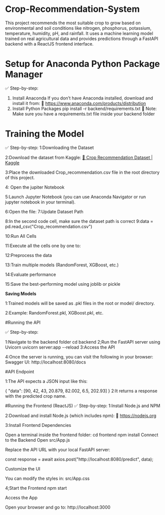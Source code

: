 # Crop-Recommendation-System
 This project recommends the most suitable crop to grow based on environmental and soil conditions like nitrogen, phosphorus, potassium, temperature, humidity, pH, and rainfall. It uses a machine learning model trained on real agricultural data and provides predictions through a FastAPI backend with a ReactJS frontend interface.

# Setup for Anaconda Python Package Manager

✅ Step-by-step:
1. Install Anaconda
If you don’t have Anaconda installed, download and install it from:
🔗 https://www.anaconda.com/products/distribution
2. Install Python Packages
 pip install -r backend/requirements.txt
📝 Note: Make sure you have a requirements.txt file inside your backend folder

# Training the Model

✅ Step-by-step:
1:Downloading the Dataset

2:Download the dataset from Kaggle:
[🔗 Crop Recommendation Dataset | Kaggle](https://www.kaggle.com/datasets/atharvaingle/crop-recommendation-dataset)

3:Place the downloaded Crop_recommendation.csv file in the root directory of this project.

4: Open the  jupiter Notebook

5:Launch Jupyter Notebook (you can use Anaconda Navigator or run jupyter notebook in your terminal).

6:Open the file:
7:Update Dataset Path

8:In the second code cell, make sure the dataset path is correct
9:data = pd.read_csv("Crop_recommendation.csv")

10:Run All Cells

11:Execute all the cells one by one to:

12:Preprocess the data

13:Train multiple models (RandomForest, XGBoost, etc.)

14:Evaluate performance

15:Save the best-performing model using joblib or pickle

**Saving Models**

1:Trained models will be saved as .pkl files in the root or model/ directory.

2:Example: RandomForest.pkl, XGBoost.pkl, etc.

 #Running the API
 
✅ Step-by-step:

1:Navigate to the backend folder
cd backend
2;Run the FastAPI server using Uvicorn
    uvicorn server:app --reload 
3:Access the API

4:Once the server is running, you can visit the following in your browser:
    Swagger UI: http://localhost:8080/docs

#API Endpoint

1:The API expects a JSON input like this:

{
  "data": [90, 42, 43, 20.879, 82.002, 6.5, 202.93]
}
2:It returns a response with the predicted crop name.

#Running the Frontend (ReactJS)
✅ Step-by-step:
1:Install Node.js and NPM

2:Download and install Node.js (which includes npm):
🔗 https://nodejs.org

3:Install Frontend Dependencies

 Open a terminal inside the frontend folder:
 cd frontend
 npm install
 Connect to the Backend
 Open src/App.js
 
 Replace the API URL with your local FastAPI server:

 const response = await axios.post("http://localhost:8080/predict", data);

 Customize the UI

 You can modify the styles in:
 src/App.css

4;Start the Frontend
 npm start

 Access the App

 Open your browser and go to:
 http://localhost:3000



 




